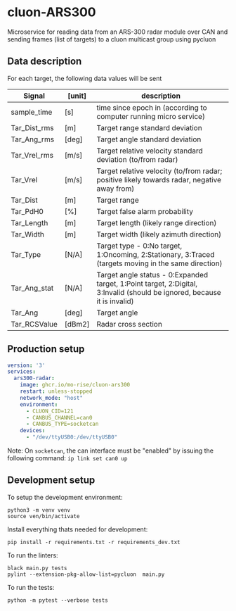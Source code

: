 # cluon-ARS300

Microservice for reading data from an ARS-300 radar module over CAN and sending frames (list of targets) to a cluon multicast group using pycluon

## Data description

For each target, the following data values will be sent

 | Signal | [unit] | description | 
 | --- | --- | --- | 
 | sample_time | [s] | time since epoch in  (according to computer running micro service) | 
 | Tar_Dist_rms | [m] | Target range standard deviation | 
 | Tar_Ang_rms | [deg] | Target angle standard deviation | 
 | Tar_Vrel_rms | [m/s] | Target relative velocity standard deviation (to/from radar) | 
 | Tar_Vrel | [m/s] | Target relative velocity (to/from radar; positive likely towards radar, negative away from) | 
 | Tar_Dist | [m] | Target range | 
 | Tar_PdH0 | [%] | Target false alarm probability | 
 | Tar_Length | [m] | Target length (likely range direction) | 
 | Tar_Width | [m] | Target width (likely azimuth direction) | 
 | Tar_Type | [N/A] | Target type -  0:No target, 1:Oncoming, 2:Stationary, 3:Traced (targets moving in the same direction) | 
 | Tar_Ang_stat | [N/A] | Target angle status - 0:Expanded target, 1:Point target, 2:Digital, 3:Invalid (should be ignored, because it is invalid) | 
 | Tar_Ang | [deg] | Target angle | 
 | Tar_RCSValue | [dBm2] | Radar cross section | 

## Production setup
```yaml
version: '3'
services:
  ars300-radar:
    image: ghcr.io/mo-rise/cluon-ars300
    restart: unless-stopped
    network_mode: "host"
    environment:
      - CLUON_CID=121
      - CANBUS_CHANNEL=can0
      - CANBUS_TYPE=socketcan
    devices:
      - "/dev/ttyUSB0:/dev/ttyUSB0"
```

Note: On `socketcan`, the can interface must be "enabled" by issuing the following command: `ip link set can0 up`

## Development setup
To setup the development environment:

    python3 -m venv venv
    source ven/bin/activate

Install everything thats needed for development:

    pip install -r requirements.txt -r requirements_dev.txt

To run the linters:

    black main.py tests
    pylint --extension-pkg-allow-list=pycluon  main.py

To run the tests:

    python -m pytest --verbose tests

